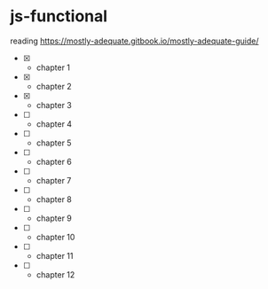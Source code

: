 # js-functional
reading https://mostly-adequate.gitbook.io/mostly-adequate-guide/

- [x] - chapter 1
- [x] - chapter 2
- [x] - chapter 3
- [ ] - chapter 4
- [ ] - chapter 5
- [ ] - chapter 6
- [ ] - chapter 7
- [ ] - chapter 8
- [ ] - chapter 9
- [ ] - chapter 10
- [ ] - chapter 11
- [ ] - chapter 12
